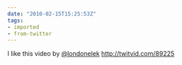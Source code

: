 ```yaml
---
date: "2010-02-15T15:25:53Z"
tags:
- imported
- from-twitter
---
```

I like this video by [@londonelek](/twitter/#/londonelek) http://twitvid.com/89225
